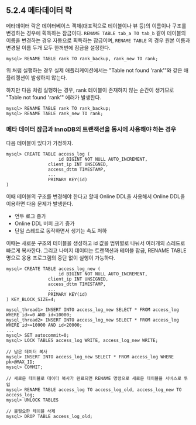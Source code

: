 ## 5.2.4 메타데이터 락

메타데이터 락은 데이터베이스 객체(대표적으로 테이블이나 뷰 등)의 이름이나 구조를 변경하는 경우에 획득하는 잠금이다. `RENAME TABLE tab_a TO tab_b` 같이 테이블의 이름을 변경하는 경우 자동으로 획득하는 잠금이며, `RENAME TABLE` 의 경우 원본 이름과 변경될 이름 두개 모두 한꺼번에 잠금을 설정한다.



``` mysql
mysql> RENAME TABLE rank TO rank_backup, rank_new TO rank;
```

위 처럼 실행하는 경우 실제 애플리케이션에서는 "Table not found 'rank'"와 같은 애플리켕션이 발생하지 않는다. 

하지만 다음 처럼 실행하는 경우, rank 테이블이 존재하지 않는 순간이 생기므로 "Table not found 'rank'" 에러가 발생한다.

``` mysql
mysql> RENAME TABLE rank TO rank_backup;
mysql> RENAME TABLE rank_new TO rank;
```

### 메타 데이터 잠금과 InnoDB의 트랜잭션을 동시에 사용해야 하는 경우

다음 테이블이 있다가 가정하자.

``` mysql
mysql> CREATE TABLE access_log (
					id BIGINT NOT NULL AUTO_INCREMENT,
  				client_ip INT UNSIGNED,
  				access_dttm TIMESTAMP,
  				...
  				PRIMARY KEY(id)
)
```

이때 테이블의 구조를 변경해야 한다고 할때 Online DDL을 사용해서 Online DDL을 이용하면 다음 문제가 발생한다.

- 언두 로그 증가
- Online DDL 버퍼 크기 증가
- 단일 스레드로 동작하면서 생기는 속도 저하

이때는 새로운 구조의 테이블을 생성하고 id 값을 범위별로 나눠서 여러개의 스레드로 빠르게 복사한다. 그리고 나머지 데이터는 트랜잭션과 테이블 잠금, RENAME TABLE 명으로 응용 프로그램의 중단 없이 실행이 가능하다.

``` mysql
mysql> CREATE TABLE access_log_new (
					id BIGINT NOT NULL AUTO_INCREMENT,
  				client_ip INT UNSIGNED,
  				access_dttm TIMESTAMP,
  				...
  				PRIMARY KEY(id)
) KEY_BLOCK_SIZE=4;

mysql_thread1> INSERT INTO access_log_new SELECT * FROM access_log WHERE id>=0 AND id<10000;
mysql_thread2> INSERT INTO access_log_new SELECT * FROM access_log WHERE id>=10000 AND id<20000;
...
mysql> SET autocommit=0;
mysql> LOCK TABLES access_log WRITE, access_log_new WRITE;

// 남은 데이터 복사
mysql> INSERT INTO access_log_new SELECT * FROM access_log WHERE pk>@MAX_ID;
mysql> COMMIT;

// 새로운 테이블로 데이터 복사가 완료되면 RENAME 명령으로 새로운 테이블을 서비스로 투입
mysql> RENAME TABLE access_log TO access_log_old, access_log_new TO access_log;
mysql> UNLOCK TABLES

// 불필요한 테이블 삭제
mysql> DROP TABLE access_log_old;
```

